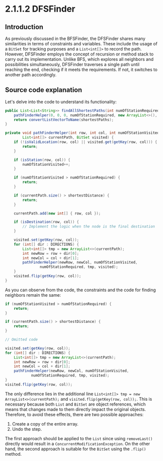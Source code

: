 # 2.1.1.2 DFSFinder

## Introduction

As previously discussed in the BFSFinder, the DFSFinder shares many similarities in terms of constraints and variables. These include the usage of a `BitSet` for tracking purposes and a `List<int[]>` to record the path. However, DFSFinder employs the concept of recursion or method stack to carry out its implementation. Unlike BFS, which explores all neighbors and possibilities simultaneously, DFSFinder traverses a single path until reaching the end, checking if it meets the requirements. If not, it switches to another path accordingly.

## Source code explanation

Let's delve into the code to understand its functionality:

```java
public List<List<String>> findAllShortestPaths(int numOfStationRequired) {
    pathFinderHelper(0, 0, 0, numOfStationRequired, new ArrayList<>(), new BitSet());
    return convertListVectorToName(shortestPaths);
}

private void pathFinderHelper(int row, int col, int numOfStationVisited, int numOfStationRequired,
        List<int[]> currentPath, BitSet visited) {
    if (!isValidLocation(row, col) || visited.get(getKey(row, col))) {
        return;
    }

    if (isStation(row, col)) {
        numOfStationVisited++;
    }

    if (numOfStationVisited > numOfStationRequired) {
        return;
    }

    if (currentPath.size() > shortestDistance) {
        return;
    }

    currentPath.add(new int[] { row, col });

    if (isDestination(row, col)) {
        // Implement the logic when the node is the final destination
    }

    visited.set(getKey(row, col));
    for (int[] dir : DIRECTIONS) {
        List<int[]> tmp = new ArrayList<>(currentPath);
        int newRow = row + dir[0];
        int newCol = col + dir[1];
        pathFinderHelper(newRow, newCol, numOfStationVisited,
                numOfStationRequired, tmp, visited);
    }
    visited.flip(getKey(row, col));
}
```

As you can observe from the code, the constraints and the code for finding neighbors remain the same:

```java
if (numOfStationVisited > numOfStationRequired) {
    return;
}

if (currentPath.size() > shortestDistance) {
    return;
}

// Omitted code

visited.set(getKey(row, col));
for (int[] dir : DIRECTIONS) {
    List<int[]> tmp = new ArrayList<>(currentPath);
    int newRow = row + dir[0];
    int newCol = col + dir[1];
    pathFinderHelper(newRow, newCol, numOfStationVisited,
            numOfStationRequired, tmp, visited);
}
visited.flip(getKey(row, col));
```

The only difference lies in the additional line `List<int[]> tmp = new ArrayList<>(currentPath);` and `visited.flip(getKey(row, col));`. This is necessary because both `List` and `BitSet` are object references, which means that changes made to them directly impact the original objects. Therefore, to avoid these effects, there are two possible approaches:

1. Create a copy of the entire array.
2. Undo the step.

The first approach should be applied to the `List` since using `removeLast()` directly would result in a `ConcurrentModificationException`. On the other hand, the second approach is suitable for the `BitSet` using the `.flip()` method.
